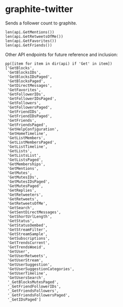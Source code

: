 graphite-twitter
==

Sends a follower count to graphite.

    len(api.GetMentions())
    len(api.GetRetweetsOfMe())
    len(api.GetFavorites())
    len(api.GetFriends())

Other API endpoints for future reference and inclusion:

    pp([item for item in dir(api) if 'Get' in item])
    ['GetBlocks',
     'GetBlocksIDs',
     'GetBlocksIDsPaged',
     'GetBlocksPaged',
     'GetDirectMessages',
     'GetFavorites',
     'GetFollowerIDs',
     'GetFollowerIDsPaged',
     'GetFollowers',
     'GetFollowersPaged',
     'GetFriendIDs',
     'GetFriendIDsPaged',
     'GetFriends',
     'GetFriendsPaged',
     'GetHelpConfiguration',
     'GetHomeTimeline',
     'GetListMembers',
     'GetListMembersPaged',
     'GetListTimeline',
     'GetLists',
     'GetListsList',
     'GetListsPaged',
     'GetMemberships',
     'GetMentions',
     'GetMutes',
     'GetMutesIDs',
     'GetMutesIDsPaged',
     'GetMutesPaged',
     'GetReplies',
     'GetRetweeters',
     'GetRetweets',
     'GetRetweetsOfMe',
     'GetSearch',
     'GetSentDirectMessages',
     'GetShortUrlLength',
     'GetStatus',
     'GetStatusOembed',
     'GetStreamFilter',
     'GetStreamSample',
     'GetSubscriptions',
     'GetTrendsCurrent',
     'GetTrendsWoeid',
     'GetUser',
     'GetUserRetweets',
     'GetUserStream',
     'GetUserSuggestion',
     'GetUserSuggestionCategories',
     'GetUserTimeline',
     'GetUsersSearch',
     '_GetBlocksMutesPaged',
     '_GetFriendFollowerIDs',
     '_GetFriendsFollowers',
     '_GetFriendsFollowersPaged',
     '_GetIDsPaged']
